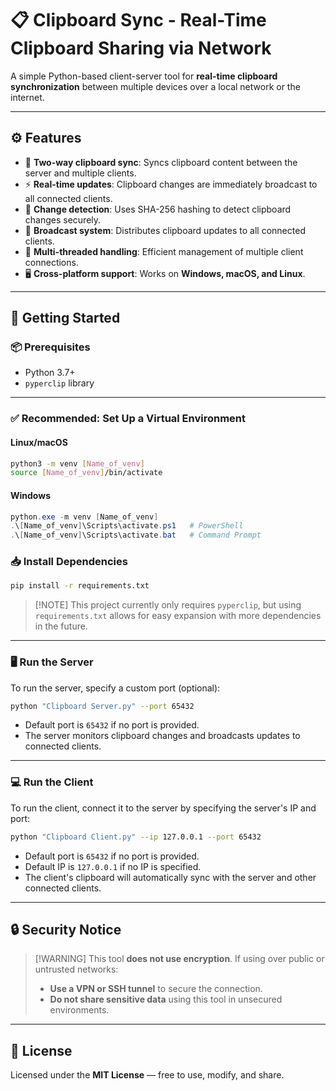 # 📋 Clipboard Sync - Real-Time Clipboard Sharing via Network

A simple Python-based client-server tool for **real-time clipboard synchronization** between multiple devices over a local network or the internet.

---

## ⚙️ Features

- 🔄 **Two-way clipboard sync**: Syncs clipboard content between the server and multiple clients.
- ⚡ **Real-time updates**: Clipboard changes are immediately broadcast to all connected clients.
- 🔐 **Change detection**: Uses SHA-256 hashing to detect clipboard changes securely.
- 📡 **Broadcast system**: Distributes clipboard updates to all connected clients.
- 🧵 **Multi-threaded handling**: Efficient management of multiple client connections.
- 🖥️ **Cross-platform support**: Works on **Windows, macOS, and Linux**.

---

## 🚀 Getting Started

### 📦 Prerequisites

- Python 3.7+
- `pyperclip` library

---

### ✅ Recommended: Set Up a Virtual Environment

#### **Linux/macOS**

```bash
python3 -m venv [Name_of_venv]
source [Name_of_venv]/bin/activate
```

#### **Windows**

```powershell
python.exe -m venv [Name_of_venv]
.\[Name_of_venv]\Scripts\activate.ps1   # PowerShell
.\[Name_of_venv]\Scripts\activate.bat   # Command Prompt
```

### 📥 Install Dependencies

```bash
pip install -r requirements.txt
```

> [!NOTE] This project currently only requires `pyperclip`, but using `requirements.txt` allows for easy expansion with more dependencies in the future.

---

### 🖥️ Run the Server

To run the server, specify a custom port (optional):

```bash
python "Clipboard Server.py" --port 65432
```

- Default port is `65432` if no port is provided.
- The server monitors clipboard changes and broadcasts updates to connected clients.

---

### 💻 Run the Client

To run the client, connect it to the server by specifying the server's IP and port:

```bash
python "Clipboard Client.py" --ip 127.0.0.1 --port 65432
```

- Default port is `65432` if no port is provided.
- Default IP is `127.0.0.1` if no IP is specified.
- The client's clipboard will automatically sync with the server and other connected clients.

---

## 🔒 Security Notice

> [!WARNING] This tool **does not use encryption**. If using over public or untrusted networks:
> 
> - **Use a VPN or SSH tunnel** to secure the connection.
> - **Do not share sensitive data** using this tool in unsecured environments.

---

## 📄 License

Licensed under the **MIT License** — free to use, modify, and share.
